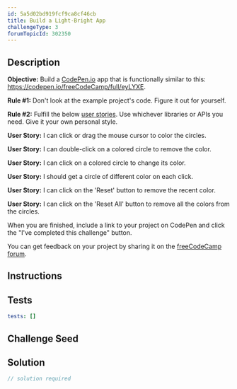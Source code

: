 ```yaml
---
id: 5a5d02bd919fcf9ca8cf46cb
title: Build a Light-Bright App
challengeType: 3
forumTopicId: 302350
---
```


## Description

<section id='description'>

**Objective:** Build a [CodePen.io](https://codepen.io) app that is functionally similar to this: <https://codepen.io/freeCodeCamp/full/eyLYXE>.

**Rule #1:** Don't look at the example project's code. Figure it out for yourself.

**Rule #2:** Fulfill the below [user stories](https://en.wikipedia.org/wiki/User_story). Use whichever libraries or APIs you need. Give it your own personal style.

**User Story:** I can click or drag the mouse cursor to color the circles.

**User Story:** I can double-click on a colored circle to remove the color.

**User Story:** I can click on a colored circle to change its color.

**User Story:** I should get a circle of different color on each click.

**User Story:** I can click on the 'Reset' button to remove the recent color.

**User Story:** I can click on the 'Reset All' button to remove all the colors from the circles.

When you are finished, include a link to your project on CodePen and click the "I've completed this challenge" button.

You can get feedback on your project by sharing it on the [freeCodeCamp forum](https://forum.freecodecamp.org/c/project-feedback/409).

</section>

## Instructions

<section id='instructions'>

</section>

## Tests

<section id='tests'>

```yml
tests: []

```

</section>

## Challenge Seed

<section id='challengeSeed'>

</section>

## Solution

<section id='solution'>

```js
// solution required
```

</section>
